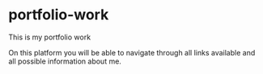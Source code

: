 # portfolio-work
This is my portfolio work

On this platform you will be able to navigate through all links available and all possible information about me.


